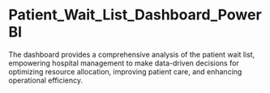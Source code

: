 # Patient_Wait_List_Dashboard_PowerBI
The dashboard provides a comprehensive analysis of the patient wait list, empowering hospital management to make data-driven decisions for optimizing resource allocation, improving patient care, and enhancing operational efficiency. 
